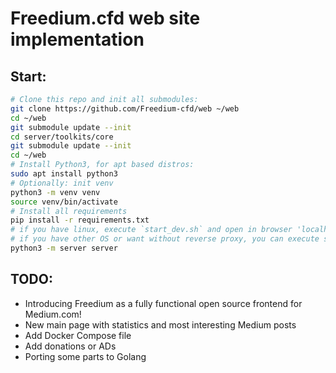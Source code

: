 # Freedium.cfd web site implementation

## Start:
```bash
# Clone this repo and init all submodules:
git clone https://github.com/Freedium-cfd/web ~/web
cd ~/web
git submodule update --init
cd server/toolkits/core
git submodule update --init
cd ~/web
# Install Python3, for apt based distros:
sudo apt install python3
# Optionally: init venv
python3 -m venv venv
source venv/bin/activate
# Install all requirements
pip install -r requirements.txt
# if you have linux, execute `start_dev.sh` and open in browser 'localhost:6752'. That will execute Caddy reverse proxy.
# if you have other OS or want without reverse proxy, you can execute server module without reverse proxy and access by address 'localhost:7080':
python3 -m server server
```

## TODO:
 - Introducing Freedium as a fully functional open source frontend for Medium.com!
 - New main page with statistics and most interesting Medium posts
 - Add Docker Compose file
 - Add donations or ADs
 - Porting some parts to Golang
